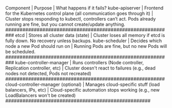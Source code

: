 Component | Purpose | What happens if it fails?
kube-apiserver
 | Frontend for the Kubernetes control plane (all communication goes through it) 
| Cluster stops responding to kubectl, controllers can’t act. Pods already running are fine, but you cannot create/update anything.
###########################################################
etcd 
| Stores all cluster data (state) | 
Cluster loses all memory if etcd is fully down. No recovery unless backups.
kube-scheduler | Decides which node a new Pod should run on | Running Pods are fine, but no new Pods will be scheduled.
###########################################################
kube-controller-manager
 | Runs controllers (Node controller, Replication controller, etc) | Cluster doesn't react to failures (e.g., dead nodes not detected, Pods not recreated)
########################################################
cloud-controller-manager (optional)
 | Manages cloud-specific stuff (load balancers, IPs, etc) | Cloud-specific automation stops working (e.g., new LoadBalancers won't be created)
 ###################################################